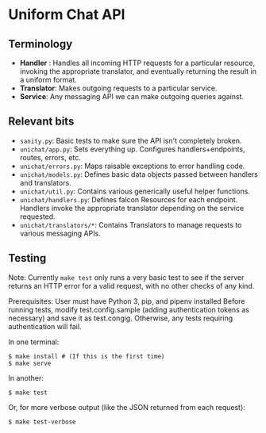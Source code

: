 # Uniform Chat API
## Terminology
 * **Handler** : Handles all incoming HTTP requests for a particular resource,
    invoking the appropriate translator, and eventually returning the result in
    a uniform format.
 * **Translator**: Makes outgoing requests to a particular service.
 * **Service**: Any messaging API we can make outgoing queries against.

## Relevant bits
 * `sanity.py`: Basic tests to make sure the API isn't completely broken.
 * `unichat/app.py`: Sets everything up. Configures handlers+endpoints, routes,
        errors, etc.
 * `unichat/errors.py`: Maps raisable exceptions to error handling code.
 * `unichat/models.py`: Defines basic data objects passed between handlers and
        translators.
 * `unichat/util.py`: Contains various generically useful helper functions.
 * `unichat/handlers.py`: Defines falcon Resources for each endpoint. Handlers
        invoke the appropriate translator depending on the service requested.
 * `unichat/translators/*`: Contains Translators to manage requests to various
        messaging APIs.

## Testing

Note: Currently `make test` only runs a very basic test to see if the server
returns an HTTP error for a valid request, with no other checks of any kind.

Prerequisites: User must have Python 3, pip, and pipenv installed
Before running tests, modify test.config.sample (adding authentication tokens
as necessary) and save it as test.congig. Otherwise, any tests requiring
authentication will fail.

In one terminal:

    $ make install # (If this is the first time)
    $ make serve

In another:

    $ make test

Or, for more verbose output (like the JSON returned from each request):

    $ make test-verbose

